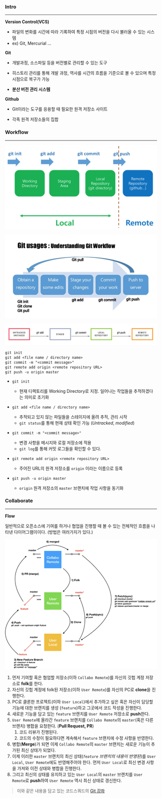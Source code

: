 ### Intro

---

**Version Control(VCS)**

- 파일의 변화를 시간에 따라 기록하여 특정 시점의 버전을 다시 불러올 수 있는 시스템
- ex) Git, Mercurial ... 

**Git**

- 개발과정, 소스파일 등을 버전별로 관리할 수 있는 도구

- 히스토리 관리를 통해 개발 과정, 역사를 시간의 흐름을 기준으로 볼 수 있으며 특정 시점으로 복구가 가능

- **분산 버전 관리 시스템**

**Github**

- Git이라는 도구를 응용할 때 필요한 원격 저장소 사이트

- 각족 원격 저장소들의 집합



### Workflow

---

![workflow1](./images/workflow1.png)



![](./images/workflow2.png)



![](./images/workflow3.png)

```
git init 
git add <file name / directory name>
git commit -m "<commit message>"
git remote add origin <remote repository URL>
git push -u origin master
```

- `git init`
  - 현재 디렉토리를 Working Directory로 지정. 일어나는 작업들을 추적하겠다는 의미로 초기화

- `git add <file name / directory name>` 
  - 추적되고 있지 않는 파일들을 스테이지에 올려 추적, 관리 시작
  - `git status`를 통해 현재 상태 확인 가능 (*Untracked*, *modified*)

- `git commit -m "<commit message>"` 
  - 변경 사항을 메시지와 로컬 저장소에 적용
  - `git log`를 통해 커밋 로그들을 확인할 수 있다.

- `git remote add origin <remote repository URL>`  
  - 주어진 URL의 원격 저장소를  `origin` 이라는 이름으로 등록 

- `git push -u origin master` 
  - `origin` 원격 저장소의 `master` 브랜치에 작업 사항을 동기화



### Collaborate

---

**Flow**

일반적으로 오픈소스에 기여를 하거나 협업을 진행할 때 볼 수 있는 전체적인 흐름을 나타낸 다이어그램이이다. (방법은 여러가지가 있다.)

![](./images/collaboration.png)



1. 먼저 기여할 혹은 협업할 저장소(이하 `Collabo Remote`)를 자신의 깃헙 계정 저장소로 **folk**를 한다.
2. 자신의 깃헙 계정에 folk된 저장소(이하 `User Remote`)를 자신의 PC로 **clone**을 진행한다. 
3. PC로 클론한 프로젝트(이하 `User Local`)에서 추가하고 싶은 혹은 자신이 담당할 기능에 대한 브랜치를 생성 (`feature`)하고 그곳에서 코드 작성을 진행한다. 
4. 새로운 기능을 담고 있는 `feature` 브랜치를 `User Remote` 저장소로 **push**한다. 
5. `User Remote`에 올라간 `feature` 브랜치를 `Collabo Remote`의 `master`(혹은 다른 브랜치) 병합을 요청한다. (**Pull Request, PR**)
   1. 코드 리뷰가 진행된다. 
   2. 코드의 수정이 필요하다면 계속해서 `feature` 브랜치에 수정 사항을 반영한다.
6. 병합(**Merge**)가 되면 이제 `Collabo Remote`의 `master` 브랜치는 새로운 기능이 추가된 최신 상태가 되었다. 
7. 이제 이러한 `master` 브랜치의 최신 상태(*`feature` 브랜치의 내용이 반영된*)를 `User Local`, `User Remote`에도 반영해주어야 한다. 먼저 `User Local`로 최신 변경 사항을 가져와 이전 상태와 병합을 진행한다. 
8. 그리고 최신의 상태를 유지하고 있는 `User Local`의 `master` 브랜치를 `User Remote`로 **push**하여 `User Remote` 역시 최신 상태로 갱신한다. 

> 이와 같은 내용을 담고 있는 코드스쿼드의 [Git 강좌](https://youtu.be/CbLNbCUsh5c)